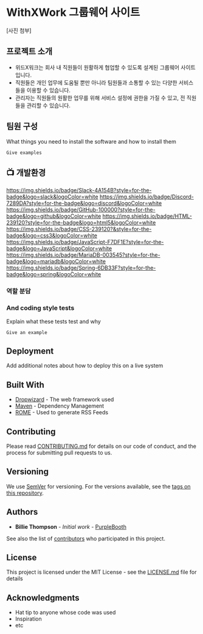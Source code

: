 # WithXWork 그룹웨어 사이트
[사진 첨부]

## 프로젝트 소개
* 위드X워크는 회사 내 직원들이 원활하게 협업할 수 있도록 설계된 그룹웨어 사이트입니다.
* 직원들은 개인 업무에 도움될 뿐만 아니라 팀원들과 소통할 수 있는 다양한 서비스들을 이용할 수 있습니다.
* 관리자는 직원들의 원활한 업무를 위해 서비스 설정에 권한을 가질 수 있고, 전 직원들을 관리할 수 있습니다.

## 팀원 구성

What things you need to install the software and how to install them

```
Give examples
```

## 📺 개발환경
https://img.shields.io/badge/Slack-4A154B?style=for-the-badge&logo=slack&logoColor=white
https://img.shields.io/badge/Discord-7289DA?style=for-the-badge&logo=discord&logoColor=white
https://img.shields.io/badge/GitHub-100000?style=for-the-badge&logo=github&logoColor=white
https://img.shields.io/badge/HTML-239120?style=for-the-badge&logo=html5&logoColor=white
https://img.shields.io/badge/CSS-239120?&style=for-the-badge&logo=css3&logoColor=white
https://img.shields.io/badge/JavaScript-F7DF1E?style=for-the-badge&logo=JavaScript&logoColor=white
https://img.shields.io/badge/MariaDB-003545?style=for-the-badge&logo=mariadb&logoColor=white
https://img.shields.io/badge/Spring-6DB33F?style=for-the-badge&logo=spring&logoColor=white

### 역할 분담



### And coding style tests

Explain what these tests test and why

```
Give an example
```

## Deployment

Add additional notes about how to deploy this on a live system

## Built With

* [Dropwizard](http://www.dropwizard.io/1.0.2/docs/) - The web framework used
* [Maven](https://maven.apache.org/) - Dependency Management
* [ROME](https://rometools.github.io/rome/) - Used to generate RSS Feeds

## Contributing

Please read [CONTRIBUTING.md](https://gist.github.com/PurpleBooth/b24679402957c63ec426) for details on our code of conduct, and the process for submitting pull requests to us.

## Versioning

We use [SemVer](http://semver.org/) for versioning. For the versions available, see the [tags on this repository](https://github.com/your/project/tags). 

## Authors

* **Billie Thompson** - *Initial work* - [PurpleBooth](https://github.com/PurpleBooth)

See also the list of [contributors](https://github.com/your/project/contributors) who participated in this project.

## License

This project is licensed under the MIT License - see the [LICENSE.md](LICENSE.md) file for details

## Acknowledgments

* Hat tip to anyone whose code was used
* Inspiration
* etc
